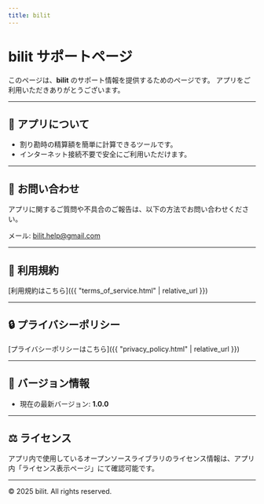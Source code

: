 ```yaml
---
title: bilit
---
```


# bilit サポートページ

このページは、**bilit** のサポート情報を提供するためのページです。
アプリをご利用いただきありがとうございます。

---

## 📌 アプリについて
- 割り勘時の精算額を簡単に計算できるツールです。
- インターネット接続不要で安全にご利用いただけます。

---

## 📧 お問い合わせ
アプリに関するご質問や不具合のご報告は、以下の方法でお問い合わせください。

メール: [bilit.help@gmail.com](mailto:bilit.help@gmail.com)

---

## 📄 利用規約
[利用規約はこちら]({{ "terms_of_service.html" | relative_url }})

---

## 🔒 プライバシーポリシー
[プライバシーポリシーはこちら]({{ "privacy_policy.html" | relative_url }})

---

## 📱 バージョン情報
- 現在の最新バージョン: **1.0.0**

---

## ⚖️ ライセンス　
アプリ内で使用しているオープンソースライブラリのライセンス情報は、アプリ内「ライセンス表示ページ」にて確認可能です。

---

© 2025 bilit. All rights reserved.
